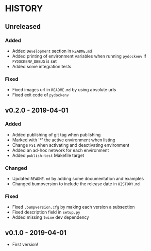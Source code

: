 # HISTORY

## Unreleased

### Added

- Added `Development` section in `README.md`
- Added printing of environment variables when running `pydockenv` if `PYDOCKENV_DEBUG` is set
- Added some integration tests

### Fixed

- Fixed images url in `README.md` by using absolute urls
- Fixed exit code of `pydockenv`

## v0.2.0 - 2019-04-01

### Added

- Added publishing of git tag when publishing
- Marked with '*' the active environment when listing
- Change `PS1` when activating and deactivating environment
- Added an ad-hoc network for each environment
- Added `publish-test` Makefile target

### Changed

- Updated `README.md` by adding some documentation and examples
- Changed bumpversion to include the release date in `HISTORY.md`

### Fixed

- Fixed `.bumpversion.cfg` by making each version a subsection
- Fixed description field in `setup.py`
- Added missing `twine` dev dependency


## v0.1.0 - 2019-04-01

- First version!
